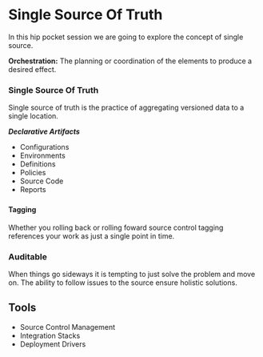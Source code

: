 # Single Source Of Truth

In this hip pocket session we are going to explore the concept of single source.

**Orchestration:** The planning or coordination of the elements to produce a desired effect.

### Single Source Of Truth
Single source of truth is the practice of aggregating versioned data to a single location.

***Declarative Artifacts***
* Configurations
* Environments
* Definitions
* Policies
* Source Code
* Reports

### 

#### Tagging
Whether you rolling back or rolling foward source control tagging references your work as just a single point in time.

### Auditable
When things go sideways it is tempting to just solve the problem and move on. The ability to follow issues to the source ensure holistic solutions.

## Tools
* Source Control Management
* Integration Stacks
* Deployment Drivers
